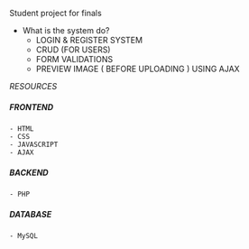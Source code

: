 Student project for finals



* What is the system do?
  - LOGIN & REGISTER SYSTEM
  - CRUD (FOR USERS)
  - FORM VALIDATIONS
  - PREVIEW IMAGE ( BEFORE UPLOADING ) USING AJAX


 *RESOURCES*

  ##### FRONTEND
    - HTML
    - CSS
    - JAVASCRIPT
    - AJAX

  ##### BACKEND
    - PHP

  ##### DATABASE
    - MySQL
 
  
  
  
